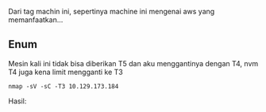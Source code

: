 Dari tag machin ini, sepertinya machine ini mengenai aws yang memanfaatkan...

## Enum

Mesin kali ini tidak bisa diberikan T5 dan aku menggantinya dengan T4, nvm T4 juga kena limit mengganti ke T3

```
nmap -sV -sC -T3 10.129.173.184
```

Hasil:
```

```
